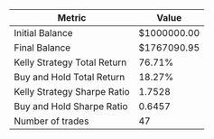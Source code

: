 | Metric | Value |
| --- | --- |
| Initial Balance | $1000000.00 |
| Final Balance | $1767090.95 |
| Kelly Strategy Total Return | 76.71% |
| Buy and Hold Total Return | 18.27% |
| Kelly Strategy Sharpe Ratio | 1.7528 |
| Buy and Hold Sharpe Ratio | 0.6457 |
| Number of trades | 47 |
